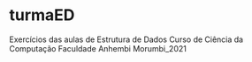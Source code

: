 # turmaED
Exercícios das aulas de Estrutura de Dados
Curso de Ciência da Computação
Faculdade Anhembi Morumbi_2021
